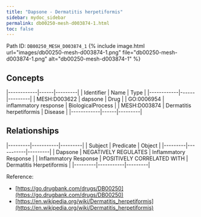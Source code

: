 ```yaml
---
title: "Dapsone - Dermatitis herpetiformis"
sidebar: mydoc_sidebar
permalink: db00250-mesh-d003874-1.html
toc: false 
---
```



Path ID: `DB00250_MESH_D003874_1`
{% include image.html url="images/db00250-mesh-d003874-1.png" file="db00250-mesh-d003874-1.png" alt="db00250-mesh-d003874-1" %}

## Concepts

|------------|------|---------|
| Identifier | Name | Type    |
|------------|------|---------|
| MESH:D003622 | dapsone | Drug |
| GO:0006954 | inflammatory response | BiologicalProcess |
| MESH:D003874 | Dermatitis herpetiformis | Disease |
|------------|------|---------|

## Relationships

|---------|-----------|---------|
| Subject | Predicate | Object  |
|---------|-----------|---------|
| Dapsone | NEGATIVELY REGULATES | Inflammatory Response |
| Inflammatory Response | POSITIVELY CORRELATED WITH | Dermatitis Herpetiformis |
|---------|-----------|---------|

Reference: 
  - [https://go.drugbank.com/drugs/DB00250](https://go.drugbank.com/drugs/DB00250)
  - [https://en.wikipedia.org/wiki/Dermatitis_herpetiformis](https://en.wikipedia.org/wiki/Dermatitis_herpetiformis)
